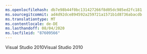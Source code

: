 ```yaml
---
ms.openlocfilehash: db7e98b44f0bc131427266f8d05dc985ed2fc181
ms.sourcegitcommit: ad4d92dce894592a259721a1571b1d8736abacdb
ms.translationtype: MT
ms.contentlocale: de-DE
ms.lasthandoff: 08/04/2020
ms.locfileid: "87609566"
---
```

<span data-ttu-id="0b6c8-101">Visual Studio 2010</span><span class="sxs-lookup"><span data-stu-id="0b6c8-101">Visual Studio 2010</span></span>
